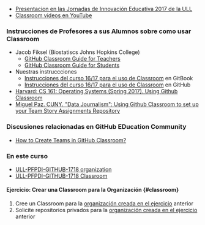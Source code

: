 * [Presentacion en las Jornadas de Innovación Educativa 2017 de la ULL](resources/github-education-enelaula-jie2017.pdf)
* [Classroom videos en YouTube](https://www.youtube.com/user/GitHubGuides/search?query=classroom)

### Instrucciones de Profesores a sus Alumnos sobre como usar Classroom

* Jacob Fiksel (Biostatiscs Johns Hopkins College)
  - [GitHub Classroom Guide for Teachers](https://github.com/jfiksel/github-classroom-for-teachers)
  - [GitHub Classroom Guide for Students](https://github.com/jfiksel/github-classroom-for-students)
* Nuestras instruccciones
  * [Instrucciones del curso 16/17 para el uso de Classroom](https://casianorodriguezleon.gitbooks.io/ull-esit-1617/content/instrucciones/classroom.html) en GitBook 
  * [Instrucciones del curso 16/17 para el uso de Classroom](https://crguezl.github.io/ull-esit-1617/instrucciones/classroom.html) en GitHub 
* [Harvard: CS 161: Operating Systems (Spring 2017). Using Github Classroom](http://www.eecs.harvard.edu/~cs161/resources/githubclassroom.html)
* [Miguel Paz. CUNY. "Data Journalism": Using Github Classroom to set up your Team Story Assignments Repository](https://github.com/datajournalists/djspring17/blob/master/settingupteamrepos_githubclassroom.md)

### Discusiones relacionadas en GitHub EDucation Community

* [How to Create Teams in GitHub Classroom?](https://education.github.community/t/how-to-create-teams-in-github-classroom/9394/5)


### En este curso

* [ULL-PFPDI-GITHUB-1718 organization](https://github.com/ULL-PFPDI-GITHUB-1718)
* [ULL-PFPDI-GITHUB-1718  Classroom](https://classroom.github.com/classrooms/33446956-ull-pfpdi-github-1718)

#### Ejercicio: Crear una Classroom para la Organización {#classroom}

1. Cree un Classroom para la [organización creada en el ejercicio](organizations.md#organization) anterior
2. Solicite repositorios privados para la [organización creada en el ejercicio ](organizations.md#organization) anterior
